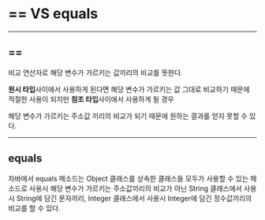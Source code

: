 # == VS equals

---

## ==

비교 연산자로 해당 변수가 가르키는 값끼리의 비교를 뜻한다.

**원시 타입**사이에서 사용하게 된다면 해당 변수가 가르키는 값 그대로 비교하기 때문에
적절한 사용이 되지만 **참조 타입**사이에서 사용하게 될 경우

해당 변수가 가르키는 주소값 끼리의 비교가 되기 때문에 원하는 결과를 얻지 못할 수 있다.

---

## equals

자바에서 equals 메소드는 Object 클래스를 상속한 클래스들 모두가 사용할 수 있는 메소드로
사용시 해당 변수가 가르키는 주소값끼리의 비교가 아닌
String 클래스에서 사용시 String에 담긴 문자끼리,
Integer 클래스에서 사용시 Integer에 담긴 정수값끼리의 비교를 할 수 있다.

